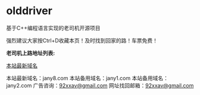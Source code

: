 # olddriver
基于C++编程语言实现的老司机开源项目

强烈建议大家按Ctrl+D收藏本页！及时找到回家的路！车票免费！

**老司机上路地址列表:**

 [本站最新域名](http://www.taobao.com/)
 
 本站最新域名：jany8.com 
本站备用域名：jany1.com
本站备用域名：jany2.com
广告咨询：92xxav@gmail.com
网址找回邮箱：92xxav@gmail.com
